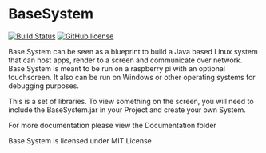 # BaseSystem

[![Build Status](http://game-patcher.de:8080/buildStatus/icon?job=BaseSystem)](http://game-patcher.de:8080/job/BaseSystem/)
[![GitHub license](https://img.shields.io/github/license/mashape/apistatus.svg)](https://github.com/Silveryard/BaseSystem/blob/master/LICENSE.txt)

Base System can be seen as a blueprint to build a Java based Linux system that can host apps, render to a screen and communicate over network.
Base System is meant to be run on a raspberry pi with an optional touchscreen. It also can be run on Windows or other operating systems for debugging purposes.

This is a set of libraries. To view something on the screen, you will need to include the BaseSystem.jar in your Project and create your own System.

For more documentation please view the Documentation folder

Base System is licensed under MIT License

